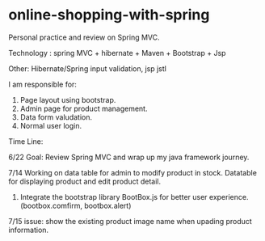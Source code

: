 # online-shopping-with-spring
Personal practice and review on Spring MVC.

Technology : spring MVC + hibernate + Maven + Bootstrap + Jsp

Other: Hibernate/Spring input validation, jsp jstl

I am responsible for:
1. Page layout using bootstrap.
2. Admin page for product management.
3. Data form valudation.
4. Normal user login.

Time Line: 

6/22
Goal: Review Spring MVC and wrap up my java framework journey.


7/14
Working on data table for admin to modify product in stock. Datatable for displaying product and edit product detail. 
1. Integrate the bootstrap library BootBox.js for better user experience. (bootbox.comfirm, bootbox.alert) 

7/15
issue: show the existing product image name when upading product information.
